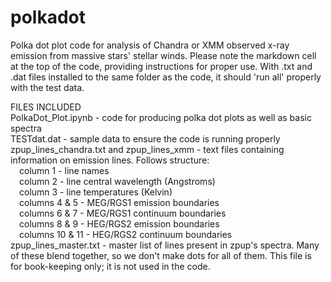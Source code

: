 # polkadot
Polka dot plot code for analysis of Chandra or XMM observed x-ray emission from massive stars' stellar winds.
Please note the markdown cell at the top of the code, providing instructions for proper use.
With .txt and .dat files installed to the same folder as the code, it should 'run all' properly with the test data.

FILES INCLUDED <br>
PolkaDot_Plot.ipynb - code for producing polka dot plots as well as basic spectra <br>
TESTdat.dat - sample data to ensure the code is running properly <br>
zpup_lines_chandra.txt and zpup_lines_xmm - text files containing information on emission lines. Follows structure: <br>
&emsp;column 1 - line names <br>
&emsp;column 2 - line central wavelength (Angstroms) <br>
&emsp;column 3 - line temperatures (Kelvin) <br>
&emsp;columns 4 & 5 - MEG/RGS1 emission boundaries <br>
&emsp;columns 6 & 7 - MEG/RGS1 continuum boundaries <br>
&emsp;columns 8 & 9 - HEG/RGS2 emission boundaries <br>
&emsp;columns 10 & 11 - HEG/RGS2 continuum boundaries <br>
zpup_lines_master.txt - master list of lines present in zpup's spectra. Many of these blend together, so we don't make dots for all of them. This file is for book-keeping only; it is not used in the code.